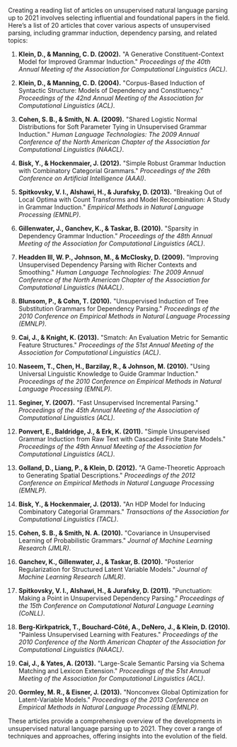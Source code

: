 Creating a reading list of articles on unsupervised natural language parsing up to 2021 involves selecting influential and foundational papers in the field. Here’s a list of 20 articles that cover various aspects of unsupervised parsing, including grammar induction, dependency parsing, and related topics:

1. **Klein, D., & Manning, C. D. (2002).** "A Generative Constituent-Context Model for Improved Grammar Induction." *Proceedings of the 40th Annual Meeting of the Association for Computational Linguistics (ACL)*.

2. **Klein, D., & Manning, C. D. (2004).** "Corpus-Based Induction of Syntactic Structure: Models of Dependency and Constituency." *Proceedings of the 42nd Annual Meeting of the Association for Computational Linguistics (ACL)*.

3. **Cohen, S. B., & Smith, N. A. (2009).** "Shared Logistic Normal Distributions for Soft Parameter Tying in Unsupervised Grammar Induction." *Human Language Technologies: The 2009 Annual Conference of the North American Chapter of the Association for Computational Linguistics (NAACL)*.

4. **Bisk, Y., & Hockenmaier, J. (2012).** "Simple Robust Grammar Induction with Combinatory Categorial Grammars." *Proceedings of the 26th Conference on Artificial Intelligence (AAAI)*.

5. **Spitkovsky, V. I., Alshawi, H., & Jurafsky, D. (2013).** "Breaking Out of Local Optima with Count Transforms and Model Recombination: A Study in Grammar Induction." *Empirical Methods in Natural Language Processing (EMNLP)*.

6. **Gillenwater, J., Ganchev, K., & Taskar, B. (2010).** "Sparsity in Dependency Grammar Induction." *Proceedings of the 48th Annual Meeting of the Association for Computational Linguistics (ACL)*.

7. **Headden III, W. P., Johnson, M., & McClosky, D. (2009).** "Improving Unsupervised Dependency Parsing with Richer Contexts and Smoothing." *Human Language Technologies: The 2009 Annual Conference of the North American Chapter of the Association for Computational Linguistics (NAACL)*.

8. **Blunsom, P., & Cohn, T. (2010).** "Unsupervised Induction of Tree Substitution Grammars for Dependency Parsing." *Proceedings of the 2010 Conference on Empirical Methods in Natural Language Processing (EMNLP)*.

9. **Cai, J., & Knight, K. (2013).** "Smatch: An Evaluation Metric for Semantic Feature Structures." *Proceedings of the 51st Annual Meeting of the Association for Computational Linguistics (ACL)*.

10. **Naseem, T., Chen, H., Barzilay, R., & Johnson, M. (2010).** "Using Universal Linguistic Knowledge to Guide Grammar Induction." *Proceedings of the 2010 Conference on Empirical Methods in Natural Language Processing (EMNLP)*.

11. **Seginer, Y. (2007).** "Fast Unsupervised Incremental Parsing." *Proceedings of the 45th Annual Meeting of the Association of Computational Linguistics (ACL)*.

12. **Ponvert, E., Baldridge, J., & Erk, K. (2011).** "Simple Unsupervised Grammar Induction from Raw Text with Cascaded Finite State Models." *Proceedings of the 49th Annual Meeting of the Association for Computational Linguistics (ACL)*.

13. **Golland, D., Liang, P., & Klein, D. (2012).** "A Game-Theoretic Approach to Generating Spatial Descriptions." *Proceedings of the 2012 Conference on Empirical Methods in Natural Language Processing (EMNLP)*.

14. **Bisk, Y., & Hockenmaier, J. (2013).** "An HDP Model for Inducing Combinatory Categorial Grammars." *Transactions of the Association for Computational Linguistics (TACL)*.

15. **Cohen, S. B., & Smith, N. A. (2010).** "Covariance in Unsupervised Learning of Probabilistic Grammars." *Journal of Machine Learning Research (JMLR)*.

16. **Ganchev, K., Gillenwater, J., & Taskar, B. (2010).** "Posterior Regularization for Structured Latent Variable Models." *Journal of Machine Learning Research (JMLR)*.

17. **Spitkovsky, V. I., Alshawi, H., & Jurafsky, D. (2011).** "Punctuation: Making a Point in Unsupervised Dependency Parsing." *Proceedings of the 15th Conference on Computational Natural Language Learning (CoNLL)*.

18. **Berg-Kirkpatrick, T., Bouchard-Côté, A., DeNero, J., & Klein, D. (2010).** "Painless Unsupervised Learning with Features." *Proceedings of the 2010 Conference of the North American Chapter of the Association for Computational Linguistics (NAACL)*.

19. **Cai, J., & Yates, A. (2013).** "Large-Scale Semantic Parsing via Schema Matching and Lexicon Extension." *Proceedings of the 51st Annual Meeting of the Association for Computational Linguistics (ACL)*.

20. **Gormley, M. R., & Eisner, J. (2013).** "Nonconvex Global Optimization for Latent-Variable Models." *Proceedings of the 2013 Conference on Empirical Methods in Natural Language Processing (EMNLP)*.

These articles provide a comprehensive overview of the developments in unsupervised natural language parsing up to 2021. They cover a range of techniques and approaches, offering insights into the evolution of the field.